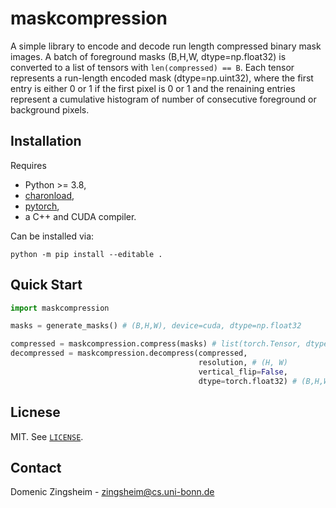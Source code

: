 # maskcompression

A simple library to encode and decode run length compressed binary mask images.
A batch of foreground masks (B,H,W, dtype=np.float32) is converted to a list of tensors with `len(compressed) == B`. Each tensor represents a run-length encoded mask (dtype=np.uint32), where the first entry is either 0 or 1 if the first pixel is 0 or 1 and the renaining entries represent a cumulative histogram of number of consecutive foreground or background pixels.

## Installation

Requires 
* Python >= 3.8, 
* [charonload](https://github.com/vc-bonn/charonload), 
* [pytorch](https://pytorch.org), 
* a C++ and CUDA compiler. 

Can be installed via:

```
python -m pip install --editable .
```

## Quick Start

```python
import maskcompression

masks = generate_masks() # (B,H,W), device=cuda, dtype=np.float32

compressed = maskcompression.compress(masks) # list(torch.Tensor, dtype=np.int32)
decompressed = maskcompression.decompress(compressed, 
                                          resolution, # (H, W)
                                          vertical_flip=False,
                                          dtype=torch.float32) # (B,H,W), device=cuda, foreground=1
```

## Licnese

MIT. See [`LICENSE`](LICENSE).

## Contact

Domenic Zingsheim - zingsheim@cs.uni-bonn.de